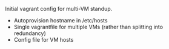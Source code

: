 Initial vagrant config for multi-VM standup.
- Autoprovision hostname in /etc/hosts
- Single vagrantfile for multiple VMs (rather than splitting into redundancy)
- Config file for VM hosts
